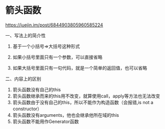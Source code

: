# 箭头函数

https://juejin.im/post/6844903805960585224

一、写法上的简介性

1. 基于一个小括号=>大括号这种形式

2. 如果小括号里面只有一个参数，可以直接省略

3. 如果大括号里面只有一句代码，就是一个简单的返回值，也可以省略

二、内容上的区别

1. 箭头函数没有自己的this
2. 箭头函数继承而来的this用不改变，就算使用call，apply等方法也无法改变
3. 箭头函数由于没有自己的this，所以不能作为构造函数（会报错,is not a constructor）
4. 箭头函数没有arguments，他也会继承他所在域的this
5. 箭头函数不能用作Generator函数